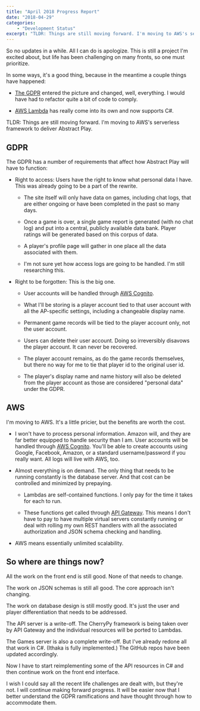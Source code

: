 ```yaml
---
title: "April 2018 Progress Report"
date: "2018-04-29"
categories:
    - "Development Status"
excerpt: "TLDR: Things are still moving forward. I'm moving to AWS's serverless framework to deliver Abstract Play."
---
```


So no updates in a while. All I can do is apologize. This is still a project I'm excited about, but life has been challenging on many fronts, so one must prioritize.

In some ways, it's a good thing, because in the meantime a couple things have happened:

* [The GDPR](https://www.eugdpr.org/) entered the picture and changed, well, everything. I would have had to refactor quite a bit of code to comply.

* [AWS Lambda](https://aws.amazon.com/lambda/) has really come into its own and now supports C#.

TLDR: Things are still moving forward. I'm moving to AWS's serverless framework to deliver Abstract Play.

## GDPR

The GDPR has a number of requirements that affect how Abstract Play will have to function:

* Right to access: Users have the right to know what personal data I have. This was already going to be a part of the rewrite.

  * The site itself will only have data on games, including chat logs, that are either ongoing or have been completed in the past so many days.

  * Once a game is over, a single game report is generated (with no chat log) and put into a central, publicly available data bank. Player ratings will be generated based on this corpus of data.

  * A player's profile page will gather in one place all the data associated with them.

  * I'm not sure yet how access logs are going to be handled. I'm still researching this.

* Right to be forgotten: This is the big one.

  * User accounts will be handled through [AWS Cognito](https://aws.amazon.com/cognito/).

  * What I'll be storing is a player account tied to that user account with all the AP-specific settings, including a changeable display name.

  * Permanent game records will be tied to the player account only, not the user account.

  * Users can delete their user account. Doing so irreversibly disavows the player account. It can never be recovered.

  * The player account remains, as do the game records themselves, but there no way for me to tie that player id to the original user id.

  * The player's display name and name history will also be deleted from the player account as those are considered "personal data" under the GDPR.

## AWS

I'm moving to AWS. It's a little pricier, but the benefits are worth the cost.

* I won't have to process personal information. Amazon will, and they are far better equipped to handle security than I am. User accounts will be handled through [AWS Cognito](https://aws.amazon.com/cognito/). You'll be able to create accounts using Google, Facebook, Amazon, or a standard username/password if you really want. All logs will live with AWS, too.

* Almost everything is on demand. The only thing that needs to be running constantly is the database server. And that cost can be controlled and minimized by prepaying.

  * Lambdas are self-contained functions. I only pay for the time it takes for each to run.

  * These functions get called through [API Gateway](https://aws.amazon.com/api-gateway/). This means I don't have to pay to have multiple virtual servers constantly running or deal with rolling my own REST handlers with all the associated authorization and JSON schema checking and handling.

* AWS means essentially unlimited scalability.

## So where are things now?

All the work on the front end is still good. None of that needs to change.

The work on JSON schemas is still all good. The core approach isn't changing.

The work on database design is still mostly good. It's just the user and player differentiation that needs to be addressed.

The API server is a write-off. The CherryPy framework is being taken over by API Gateway and the individual resources will be ported to Lambdas.

The Games server is also a complete write-off. But I've already redone all that work in C#. (Ithaka is fully implemented.) The GitHub repos have been updated accordingly.

Now I have to start reimplementing some of the API resources in C# and then continue work on the front end interface.

I wish I could say all the recent life challenges are dealt with, but they're not. I will continue making forward progress. It will be easier now that I better understand the GDPR ramifications and have thought through how to accommodate them.
